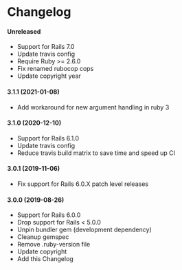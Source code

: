 Changelog
===

#### Unreleased
* Support for Rails 7.0
* Update travis config
* Require Ruby >= 2.6.0
* Fix renamed rubocop cops
* Update copyright year

#### 3.1.1 (2021-01-08)
* Add workaround for new argument handling in ruby 3

#### 3.1.0 (2020-12-10)
* Support for Rails 6.1.0
* Update travis config
* Reduce travis build matrix to save time and speed up CI

#### 3.0.1 (2019-11-06)
* Fix support for Rails 6.0.X patch level releases

#### 3.0.0 (2019-08-26)
* Support for Rails 6.0.0
* Drop support for Rails < 5.0.0
* Unpin bundler gem (development dependency)
* Cleanup gemspec
* Remove .ruby-version file
* Update copyright
* Add this Changelog